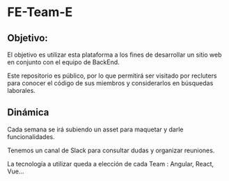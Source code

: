 # FE-Team-E 
## Objetivo: ##
El objetivo es utilizar esta plataforma a los fines de desarrollar un sitio web en conjunto con el equipo de BackEnd.

Este repositorio es público, por lo que permitirá ser visitado por recluters para conocer el código de sus miembros y considerarlos en búsquedas laborales.

## Dinámica ##
Cada semana se irá subiendo un asset para maquetar y darle funcionalidades. 

Tenemos un canal de Slack para consultar dudas y organizar reuniones.

La tecnología a utilizar queda a elección de cada Team : Angular, React, Vue...

